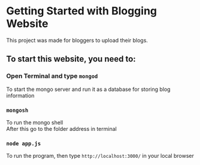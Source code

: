 # Getting Started with Blogging Website <br>
This project was made for bloggers to upload their blogs.<br>
## To start this website, you need to:<br>
### Open Terminal and type `mongod`<br>
To start the mongo server and run it as a database for storing blog information<br>
### `mongosh`<br>
To run the mongo shell<br>
After this go to the folder address in terminal<br>
### `node app.js`<br>
To run the program, then type `http://localhost:3000/` in your local browser<br>
